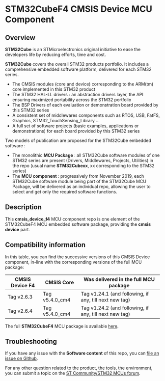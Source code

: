 # STM32CubeF4 CMSIS Device MCU Component

## Overview

**STM32Cube** is an STMicroelectronics original initiative to ease the developers life by reducing efforts, time and cost.

**STM32Cube** covers the overall STM32 products portfolio. It includes a comprehensive embedded software platform, delivered for each STM32 series.
   * The CMSIS modules (core and device) corresponding to the ARM(tm) core implemented in this STM32 product
   * The STM32 HAL-LL drivers : an abstraction drivers layer, the API ensuring maximized portability across the STM32 portfolio
   * The BSP Drivers of each evaluation or demonstration board provided by this STM32 series
   * A consistent set of middlewares components such as RTOS, USB, FatFS, Graphics, STM32_TouchSensing_Library ...
   * A full set of software projects (basic examples, applications or demonstrations) for each board provided by this STM32 series

Two models of publication are proposed for the STM32Cube embedded software :
   * The monolithic **MCU Package** : all STM32Cube software modules of one STM32 series are present (Drivers, Middlewares, Projects, Utilities) in the repo (usual name **STM32Cubexx**, xx corresponding to the STM32 series)
   * The **MCU component** : progressively from November 2019, each STM32Cube software module being part of the STM32Cube MCU Package, will be delivered as an individual repo, allowing the user to select and get only the required software functions.

## Description

This **cmsis_device_f4** MCU component repo is one element of the STM32CubeF4 MCU embedded software package, providing the **cmsis device** part.

## Compatibility information

In this table, you can find the successive versions of this CMSIS Device component, in-line with the corresponding versions of the full MCU package:

CMSIS Device F4 | CMSIS Core | Was delivered in the full MCU package
--------------- | ---------- | -------------------------------------
Tag v2.6.3 | Tag v5.4.0_cm4 | Tag v1.24.1 (and following, if any, till next new tag)
Tag v2.6.4 | Tag v5.4.0_cm4 | Tag v1.24.2 (and following, if any, till next new tag)

The full **STM32CubeF4** MCU package is available [here](https://github.com/STMicroelectronics/STM32CubeF4).

## Troubleshooting
If you have any issue with the **Software content** of this repo, you can [file an issue on Github](https://github.com/STMicroelectronics/cmsis_device_f4/issues/new).

For any other question related to the product, the tools, the environment, you can submit a topic on the [ST Community/STM32 MCUs forum](https://community.st.com/s/group/0F90X000000AXsASAW/stm32-mcus).

